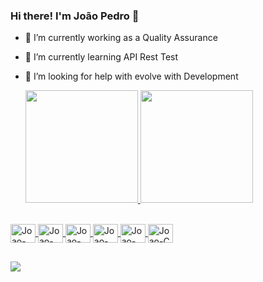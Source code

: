 ### Hi there! I'm João Pedro 👋

- 🔭 I’m currently working as a Quality Assurance
- 🌱 I’m currently learning API Rest Test 
- 🤔 I’m looking for help with evolve with Development

  <div>
    <a href="https://github.com/JoaoScardelai">
    <img height="180em" src="https://github-readme-stats.vercel.app/api?username=JoaoScardelai&show_icons=true&theme=tokyonight">
    <img height="180em" src="https://github-readme-stats.vercel.app/api/top-langs/?username=JoaoScardelai&show_icons=true&theme=tokyonight">
  </div>

<div style="display: inline_block"><br>
  <img align="center" alt="Joao-HTML" height="30" width="40" src="https://cdn.jsdelivr.net/gh/devicons/devicon/icons/html5/html5-original.svg">
  <img align="center" alt="Joao-CSS" height="30" width="40" src="https://cdn.jsdelivr.net/gh/devicons/devicon/icons/css3/css3-original.svg">
  <img align="center" alt="Joao-Python" height="30" width="40" src="https://cdn.jsdelivr.net/gh/devicons/devicon/icons/python/python-original.svg">
  <img align="center" alt="Joao-Java" height="30" width="40" src="https://cdn.jsdelivr.net/gh/devicons/devicon/icons/java/java-original.svg">
  <img align="center" alt="Joao-`PHP" height="30" width="40" src="https://cdn.jsdelivr.net/gh/devicons/devicon/icons/php/php-original.svg">
  <img align="center" alt="Joao-C" height="30" width="40" src="https://cdn.jsdelivr.net/gh/devicons/devicon/icons/c/c-original.svg">
</div>

##

<div>
  <a href="https://www.linkedin.com/in/jo%C3%A3o-pedro-scardelai-benevides/" target="_blank"><img src="https://img.shields.io/badge/-LinkedIn-%230077B5?style=for-the-badge&logo=linkedin&logoColor=white" target="_blank"></a>
</div>
